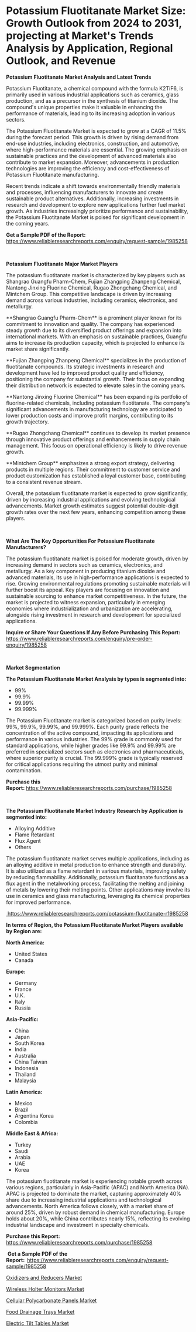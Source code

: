 <p><h1>Potassium Fluotitanate Market Size: Growth Outlook from 2024 to 2031, projecting at Market's Trends Analysis by Application, Regional Outlook, and Revenue</h1></p><p><strong>Potassium Fluotitanate Market Analysis and Latest Trends</strong></p>
<p><p>Potassium Fluotitanate, a chemical compound with the formula K2TiF6, is primarily used in various industrial applications such as ceramics, glass production, and as a precursor in the synthesis of titanium dioxide. The compound's unique properties make it valuable in enhancing the performance of materials, leading to its increasing adoption in various sectors.</p><p>The Potassium Fluotitanate Market is expected to grow at a CAGR of 11.5% during the forecast period. This growth is driven by rising demand from end-use industries, including electronics, construction, and automotive, where high-performance materials are essential. The growing emphasis on sustainable practices and the development of advanced materials also contribute to market expansion. Moreover, advancements in production technologies are improving the efficiency and cost-effectiveness of Potassium Fluotitanate manufacturing.</p><p>Recent trends indicate a shift towards environmentally friendly materials and processes, influencing manufacturers to innovate and create sustainable product alternatives. Additionally, increasing investments in research and development to explore new applications further fuel market growth. As industries increasingly prioritize performance and sustainability, the Potassium Fluotitanate Market is poised for significant development in the coming years.</p></p>
<p><strong>Get a Sample PDF of the Report:&nbsp;</strong> <a href="https://www.reliableresearchreports.com/enquiry/request-sample/1985258?utm_campaign=32&utm_medium=2&utm_source=Github&utm_content=ia&utm_term=10112024&utm_id=potassium-fluotitanate">https://www.reliableresearchreports.com/enquiry/request-sample/1985258</a></p>
<p>&nbsp;</p>
<p><strong>Potassium Fluotitanate Major Market Players</strong></p>
<p><p>The potassium fluotitanate market is characterized by key players such as Shangrao Guangfu Pharm-Chem, Fujian Zhangping Zhanpeng Chemical, Nantong Jinxing Fluorine Chemical, Rugao Zhongchang Chemical, and Mintchem Group. This competitive landscape is driven by increasing demand across various industries, including ceramics, electronics, and metallurgy.</p><p>**Shangrao Guangfu Pharm-Chem** is a prominent player known for its commitment to innovation and quality. The company has experienced steady growth due to its diversified product offerings and expansion into international markets. With an emphasis on sustainable practices, Guangfu aims to increase its production capacity, which is projected to enhance its market share significantly.</p><p>**Fujian Zhangping Zhanpeng Chemical** specializes in the production of fluotitanate compounds. Its strategic investments in research and development have led to improved product quality and efficiency, positioning the company for substantial growth. Their focus on expanding their distribution network is expected to elevate sales in the coming years.</p><p>**Nantong Jinxing Fluorine Chemical** has been expanding its portfolio of fluorine-related chemicals, including potassium fluotitanate. The company's significant advancements in manufacturing technology are anticipated to lower production costs and improve profit margins, contributing to its growth trajectory.</p><p>**Rugao Zhongchang Chemical** continues to develop its market presence through innovative product offerings and enhancements in supply chain management. This focus on operational efficiency is likely to drive revenue growth.</p><p>**Mintchem Group** emphasizes a strong export strategy, delivering products in multiple regions. Their commitment to customer service and product customization has established a loyal customer base, contributing to a consistent revenue stream.</p><p>Overall, the potassium fluotitanate market is expected to grow significantly, driven by increasing industrial applications and evolving technological advancements. Market growth estimates suggest potential double-digit growth rates over the next few years, enhancing competition among these players.</p></p>
<p>&nbsp;</p>
<p><strong>What Are The Key Opportunities For Potassium Fluotitanate Manufacturers?</strong></p>
<p><p>The potassium fluotitanate market is poised for moderate growth, driven by increasing demand in sectors such as ceramics, electronics, and metallurgy. As a key component in producing titanium dioxide and advanced materials, its use in high-performance applications is expected to rise. Growing environmental regulations promoting sustainable materials will further boost its appeal. Key players are focusing on innovation and sustainable sourcing to enhance market competitiveness. In the future, the market is projected to witness expansion, particularly in emerging economies where industrialization and urbanization are accelerating, alongside rising investment in research and development for specialized applications.</p></p>
<p><strong>Inquire or Share Your Questions If Any Before Purchasing This Report:</strong> <a href="https://www.reliableresearchreports.com/enquiry/pre-order-enquiry/1985258?utm_campaign=32&utm_medium=2&utm_source=Github&utm_content=ia&utm_term=10112024&utm_id=potassium-fluotitanate">https://www.reliableresearchreports.com/enquiry/pre-order-enquiry/1985258</a></p>
<p>&nbsp;</p>
<p><strong>Market Segmentation</strong></p>
<p><strong>The Potassium Fluotitanate Market Analysis by types is segmented into:</strong></p>
<p><ul><li>99%</li><li>99.9%</li><li>99.99%</li><li>99.999%</li></ul></p>
<p><p>The Potassium Fluotitanate market is categorized based on purity levels: 99%, 99.9%, 99.99%, and 99.999%. Each purity grade reflects the concentration of the active compound, impacting its applications and performance in various industries. The 99% grade is commonly used for standard applications, while higher grades like 99.9% and 99.99% are preferred in specialized sectors such as electronics and pharmaceuticals, where superior purity is crucial. The 99.999% grade is typically reserved for critical applications requiring the utmost purity and minimal contamination.</p></p>
<p><strong>Purchase this Report:&nbsp;</strong><a href="https://www.reliableresearchreports.com/purchase/1985258?utm_campaign=32&utm_medium=2&utm_source=Github&utm_content=ia&utm_term=10112024&utm_id=potassium-fluotitanate">https://www.reliableresearchreports.com/purchase/1985258</a></p>
<p>&nbsp;</p>
<p><strong>The Potassium Fluotitanate Market Industry Research by Application is segmented into:</strong></p>
<p><ul><li>Alloying Additive</li><li>Flame Retardant</li><li>Flux Agent</li><li>Others</li></ul></p>
<p><p>The potassium fluotitanate market serves multiple applications, including as an alloying additive in metal production to enhance strength and durability. It is also utilized as a flame retardant in various materials, improving safety by reducing flammability. Additionally, potassium fluotitanate functions as a flux agent in the metalworking process, facilitating the melting and joining of metals by lowering their melting points. Other applications may involve its use in ceramics and glass manufacturing, leveraging its chemical properties for improved performance.</p></p>
<p><a href="https://www.reliableresearchreports.com/potassium-fluotitanate-r1985258?utm_campaign=32&utm_medium=2&utm_source=Github&utm_content=ia&utm_term=10112024&utm_id=potassium-fluotitanate">&nbsp;https://www.reliableresearchreports.com/potassium-fluotitanate-r1985258</a></p>
<p><strong>In terms of Region, the Potassium Fluotitanate Market Players available by Region are:</strong></p>
<p>
    <p> <strong> North America: </strong>
        <ul>
            <li>United States</li>
            <li>Canada</li>
        </ul>
        </p> 
    <p> <strong> Europe: </strong>
        <ul>
            <li>Germany</li>
            <li>France</li>
            <li>U.K.</li>
            <li>Italy</li>
            <li>Russia</li>
        </ul>
        </p> 
    <p> <strong> Asia-Pacific: </strong>
        <ul>
            <li>China</li>
            <li>Japan</li>
            <li>South Korea</li>
            <li>India</li>
            <li>Australia</li>
            <li>China Taiwan</li>
            <li>Indonesia</li>
            <li>Thailand</li>
            <li>Malaysia</li>
        </ul>
        </p> 
    <p> <strong> Latin America: </strong>
        <ul>
            <li>Mexico</li>
            <li>Brazil</li>
            <li>Argentina Korea</li>
            <li>Colombia</li>
        </ul>
        </p> 
    <p> <strong> Middle East & Africa: </strong>
        <ul>
            <li>Turkey</li>
            <li>Saudi</li>
            <li>Arabia</li>
            <li>UAE</li>
            <li>Korea</li>
        </ul>
    </p>
    </p>
<p><p>The potassium fluotitanate market is experiencing notable growth across various regions, particularly in Asia-Pacific (APAC) and North America (NA). APAC is projected to dominate the market, capturing approximately 40% share due to increasing industrial applications and technological advancements. North America follows closely, with a market share of around 25%, driven by robust demand in chemical manufacturing. Europe holds about 20%, while China contributes nearly 15%, reflecting its evolving industrial landscape and investment in specialty chemicals.</p></p>
<p><strong>Purchase this Report: </strong><a href="https://www.reliableresearchreports.com/purchase/1985258?utm_campaign=32&utm_medium=2&utm_source=Github&utm_content=ia&utm_term=10112024&utm_id=potassium-fluotitanate">https://www.reliableresearchreports.com/purchase/1985258</a></p>
<p>&nbsp;<strong>Get a Sample PDF of the Report:&nbsp;&nbsp;</strong><a href="https://www.reliableresearchreports.com/enquiry/request-sample/1985258?utm_campaign=32&utm_medium=2&utm_source=Github&utm_content=ia&utm_term=10112024&utm_id=potassium-fluotitanate">https://www.reliableresearchreports.com/enquiry/request-sample/1985258</a></p>
<p><strong></strong></p>
<p><p><a href="https://github.com/fendtankandh/Market-Research-Report-List-1/blob/main/oxidizers-and-reducers-market.md?utm_campaign=32&utm_medium=2&utm_source=Github&utm_content=ia&utm_term=10112024&utm_id=potassium-fluotitanate">Oxidizers and Reducers Market</a></p><p><a href="https://issuu.com/reportprime-2/docs/wireless-holter-monitors-market-siz_a09412e671dba8?utm_campaign=32&utm_medium=2&utm_source=Github&utm_content=ia&utm_term=10112024&utm_id=potassium-fluotitanate">Wireless Holter Monitors Market</a></p><p><a href="https://github.com/JavierDDowns/Market-Research-Report-List-1/blob/main/cellular-polycarbonate-panels-market.md?utm_campaign=32&utm_medium=2&utm_source=Github&utm_content=ia&utm_term=10112024&utm_id=potassium-fluotitanate">Cellular Polycarbonate Panels Market</a></p><p><a href="https://www.linkedin.com/pulse/food-drainage-trays-market-trends-growth-outlook-2024-5f06e?utm_campaign=32&utm_medium=2&utm_source=Github&utm_content=ia&utm_term=10112024&utm_id=potassium-fluotitanate">Food Drainage Trays Market</a></p><p><a href="https://issuu.com/reportprime-2/docs/electric-tilt-tables-market-size-20_f3164bfb91abf9?utm_campaign=32&utm_medium=2&utm_source=Github&utm_content=ia&utm_term=10112024&utm_id=potassium-fluotitanate">Electric Tilt Tables Market</a></p></p>